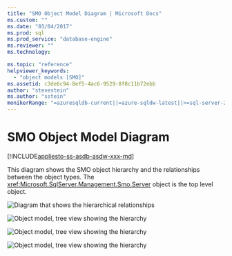 ```yaml
---
title: "SMO Object Model Diagram | Microsoft Docs"
ms.custom: ""
ms.date: "03/04/2017"
ms.prod: sql
ms.prod_service: "database-engine"
ms.reviewer: ""
ms.technology: 

ms.topic: "reference"
helpviewer_keywords: 
  - "object models [SMO]"
ms.assetid: c3de6c94-8ef5-4ac6-9529-8f8c11b72ebb
author: "stevestein"
ms.author: "sstein"
monikerRange: "=azuresqldb-current||=azure-sqldw-latest||>=sql-server-2016||=sqlallproducts-allversions||>=sql-server-linux-2017||=azuresqldb-mi-current"
---
```

# SMO Object Model Diagram
[!INCLUDE[appliesto-ss-asdb-asdw-xxx-md](../../includes/appliesto-ss-asdb-asdw-xxx-md.md)]

  This diagram shows the SMO object hierarchy and the relationships between the object types. The <xref:Microsoft.SqlServer.Management.Smo.Server> object is the top level object.  
  
 ![Diagram that shows the hierarchical relationships](../../relational-databases/server-management-objects-smo/media/object-diagram.gif "Diagram that shows the hierarchical relationships")  
  
 ![Object model, tree view showing the hierarchy](../../relational-databases/server-management-objects-smo/media/object-diagram-02.gif "Object model, tree view showing the hierarchy")  
  
 ![Object model, tree view showing the hierarchy](../../relational-databases/server-management-objects-smo/media/object-diagram-03.gif "Object model, tree view showing the hierarchy")  
  
 ![Object model, tree view showing the hierarchy](../../relational-databases/server-management-objects-smo/media/object-diagram-04.gif "Object model, tree view showing the hierarchy")  
  
  

